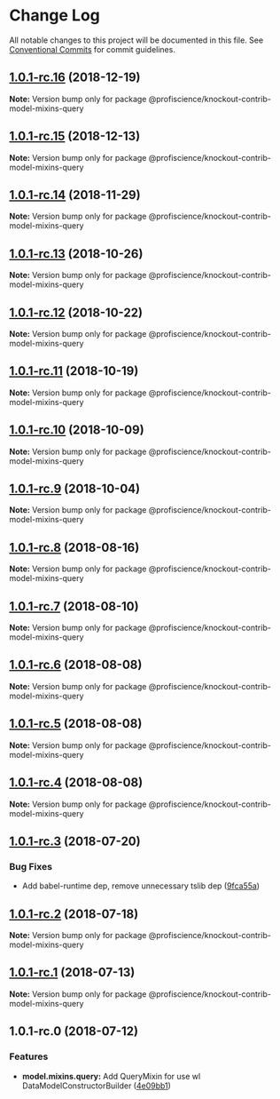 # Change Log

All notable changes to this project will be documented in this file.
See [Conventional Commits](https://conventionalcommits.org) for commit guidelines.

## [1.0.1-rc.16](https://github.com/Profiscience/knockout-contrib/compare/@profiscience/knockout-contrib-model-mixins-query@1.0.1-rc.15...@profiscience/knockout-contrib-model-mixins-query@1.0.1-rc.16) (2018-12-19)

**Note:** Version bump only for package @profiscience/knockout-contrib-model-mixins-query

## [1.0.1-rc.15](https://github.com/Profiscience/knockout-contrib/compare/@profiscience/knockout-contrib-model-mixins-query@1.0.1-rc.14...@profiscience/knockout-contrib-model-mixins-query@1.0.1-rc.15) (2018-12-13)

**Note:** Version bump only for package @profiscience/knockout-contrib-model-mixins-query

## [1.0.1-rc.14](https://github.com/Profiscience/knockout-contrib/compare/@profiscience/knockout-contrib-model-mixins-query@1.0.1-rc.13...@profiscience/knockout-contrib-model-mixins-query@1.0.1-rc.14) (2018-11-29)

**Note:** Version bump only for package @profiscience/knockout-contrib-model-mixins-query

## [1.0.1-rc.13](https://github.com/Profiscience/knockout-contrib/compare/@profiscience/knockout-contrib-model-mixins-query@1.0.1-rc.12...@profiscience/knockout-contrib-model-mixins-query@1.0.1-rc.13) (2018-10-26)

**Note:** Version bump only for package @profiscience/knockout-contrib-model-mixins-query

## [1.0.1-rc.12](https://github.com/Profiscience/knockout-contrib/compare/@profiscience/knockout-contrib-model-mixins-query@1.0.1-rc.11...@profiscience/knockout-contrib-model-mixins-query@1.0.1-rc.12) (2018-10-22)

**Note:** Version bump only for package @profiscience/knockout-contrib-model-mixins-query

## [1.0.1-rc.11](https://github.com/Profiscience/knockout-contrib/compare/@profiscience/knockout-contrib-model-mixins-query@1.0.1-rc.10...@profiscience/knockout-contrib-model-mixins-query@1.0.1-rc.11) (2018-10-19)

**Note:** Version bump only for package @profiscience/knockout-contrib-model-mixins-query

## [1.0.1-rc.10](https://github.com/Profiscience/knockout-contrib/compare/@profiscience/knockout-contrib-model-mixins-query@1.0.1-rc.9...@profiscience/knockout-contrib-model-mixins-query@1.0.1-rc.10) (2018-10-09)

**Note:** Version bump only for package @profiscience/knockout-contrib-model-mixins-query

<a name="1.0.1-rc.9"></a>

## [1.0.1-rc.9](https://github.com/Profiscience/knockout-contrib/compare/@profiscience/knockout-contrib-model-mixins-query@1.0.1-rc.8...@profiscience/knockout-contrib-model-mixins-query@1.0.1-rc.9) (2018-10-04)

**Note:** Version bump only for package @profiscience/knockout-contrib-model-mixins-query

<a name="1.0.1-rc.8"></a>

## [1.0.1-rc.8](https://github.com/Profiscience/knockout-contrib/compare/@profiscience/knockout-contrib-model-mixins-query@1.0.1-rc.7...@profiscience/knockout-contrib-model-mixins-query@1.0.1-rc.8) (2018-08-16)

**Note:** Version bump only for package @profiscience/knockout-contrib-model-mixins-query

<a name="1.0.1-rc.7"></a>

## [1.0.1-rc.7](https://github.com/Profiscience/knockout-contrib/compare/@profiscience/knockout-contrib-model-mixins-query@1.0.1-rc.6...@profiscience/knockout-contrib-model-mixins-query@1.0.1-rc.7) (2018-08-10)

**Note:** Version bump only for package @profiscience/knockout-contrib-model-mixins-query

<a name="1.0.1-rc.6"></a>

## [1.0.1-rc.6](https://github.com/Profiscience/knockout-contrib/compare/@profiscience/knockout-contrib-model-mixins-query@1.0.1-rc.5...@profiscience/knockout-contrib-model-mixins-query@1.0.1-rc.6) (2018-08-08)

**Note:** Version bump only for package @profiscience/knockout-contrib-model-mixins-query

<a name="1.0.1-rc.5"></a>

## [1.0.1-rc.5](https://github.com/Profiscience/knockout-contrib/compare/@profiscience/knockout-contrib-model-mixins-query@1.0.1-rc.4...@profiscience/knockout-contrib-model-mixins-query@1.0.1-rc.5) (2018-08-08)

**Note:** Version bump only for package @profiscience/knockout-contrib-model-mixins-query

<a name="1.0.1-rc.4"></a>

## [1.0.1-rc.4](https://github.com/Profiscience/knockout-contrib/compare/@profiscience/knockout-contrib-model-mixins-query@1.0.1-rc.3...@profiscience/knockout-contrib-model-mixins-query@1.0.1-rc.4) (2018-08-08)

**Note:** Version bump only for package @profiscience/knockout-contrib-model-mixins-query

<a name="1.0.1-rc.3"></a>

## [1.0.1-rc.3](https://github.com/Profiscience/knockout-contrib/compare/@profiscience/knockout-contrib-model-mixins-query@1.0.1-rc.2...@profiscience/knockout-contrib-model-mixins-query@1.0.1-rc.3) (2018-07-20)

### Bug Fixes

- Add babel-runtime dep, remove unnecessary tslib dep ([9fca55a](https://github.com/Profiscience/knockout-contrib/commit/9fca55a))

<a name="1.0.1-rc.2"></a>

## [1.0.1-rc.2](https://github.com/Profiscience/knockout-contrib/compare/@profiscience/knockout-contrib-model-mixins-query@1.0.1-rc.1...@profiscience/knockout-contrib-model-mixins-query@1.0.1-rc.2) (2018-07-18)

**Note:** Version bump only for package @profiscience/knockout-contrib-model-mixins-query

<a name="1.0.1-rc.1"></a>

## [1.0.1-rc.1](https://github.com/Profiscience/knockout-contrib/compare/@profiscience/knockout-contrib-model-mixins-query@1.0.1-rc.0...@profiscience/knockout-contrib-model-mixins-query@1.0.1-rc.1) (2018-07-13)

**Note:** Version bump only for package @profiscience/knockout-contrib-model-mixins-query

<a name="1.0.1-rc.0"></a>

## 1.0.1-rc.0 (2018-07-12)

### Features

- **model.mixins.query:** Add QueryMixin for use wl DataModelConstructorBuilder ([4e09bb1](https://github.com/Profiscience/knockout-contrib/commit/4e09bb1))
